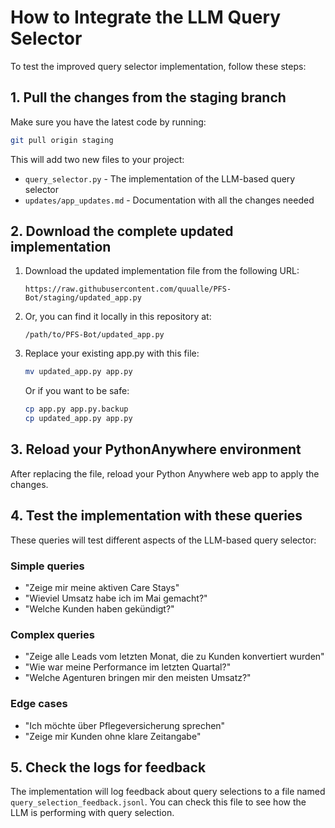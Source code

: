 # How to Integrate the LLM Query Selector

To test the improved query selector implementation, follow these steps:

## 1. Pull the changes from the staging branch

Make sure you have the latest code by running:
```bash
git pull origin staging
```

This will add two new files to your project:
- `query_selector.py` - The implementation of the LLM-based query selector
- `updates/app_updates.md` - Documentation with all the changes needed

## 2. Download the complete updated implementation

1. Download the updated implementation file from the following URL:
   ```
   https://raw.githubusercontent.com/quualle/PFS-Bot/staging/updated_app.py
   ```

2. Or, you can find it locally in this repository at:
   ```
   /path/to/PFS-Bot/updated_app.py
   ```

3. Replace your existing app.py with this file:
   ```bash
   mv updated_app.py app.py
   ```

   Or if you want to be safe:
   ```bash
   cp app.py app.py.backup
   cp updated_app.py app.py
   ```

## 3. Reload your PythonAnywhere environment

After replacing the file, reload your Python Anywhere web app to apply the changes.

## 4. Test the implementation with these queries

These queries will test different aspects of the LLM-based query selector:

### Simple queries
- "Zeige mir meine aktiven Care Stays"
- "Wieviel Umsatz habe ich im Mai gemacht?"
- "Welche Kunden haben gekündigt?"

### Complex queries
- "Zeige alle Leads vom letzten Monat, die zu Kunden konvertiert wurden"
- "Wie war meine Performance im letzten Quartal?"
- "Welche Agenturen bringen mir den meisten Umsatz?"

### Edge cases
- "Ich möchte über Pflegeversicherung sprechen"
- "Zeige mir Kunden ohne klare Zeitangabe"

## 5. Check the logs for feedback

The implementation will log feedback about query selections to a file named `query_selection_feedback.jsonl`. You can check this file to see how the LLM is performing with query selection.